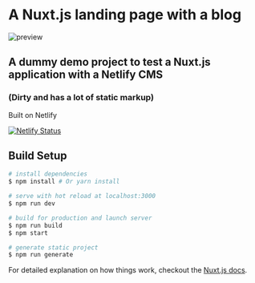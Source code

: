 # A Nuxt.js landing page with a blog

![preview]('./static/preview.png')

## A dummy demo project to test a Nuxt.js application with a Netlify CMS

### (Dirty and has a lot of static markup)

Built on Netlify

[![Netlify Status](https://api.netlify.com/api/v1/badges/2298ca00-498e-4e5f-b6d5-ed1a9142b757/deploy-status)](https://app.netlify.com/sites/laughing-colden-8d6368/deploys)

## Build Setup

```bash
# install dependencies
$ npm install # Or yarn install

# serve with hot reload at localhost:3000
$ npm run dev

# build for production and launch server
$ npm run build
$ npm start

# generate static project
$ npm run generate
```

For detailed explanation on how things work, checkout the [Nuxt.js docs](https://github.com/nuxt/nuxt.js).
